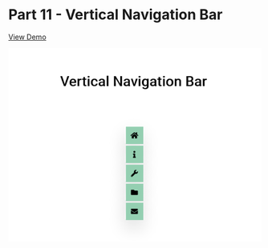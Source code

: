 # Part 11 - Vertical Navigation Bar

[View Demo](https://code-architects.github.io/15-Days-15-Projects/Part%2011%20-%20Vertical%20Navigation%20Bar/)

![Preview for Vertical Navigation Bar](./preview.png)